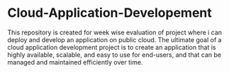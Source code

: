 # Cloud-Application-Developement
This repository is created for week wise evaluation of project where i can deploy and develop an application on public cloud. The ultimate goal of a cloud application development project is to create an application that is highly available, scalable, and easy to use for end-users, and that can be managed and maintained efficiently over time.
